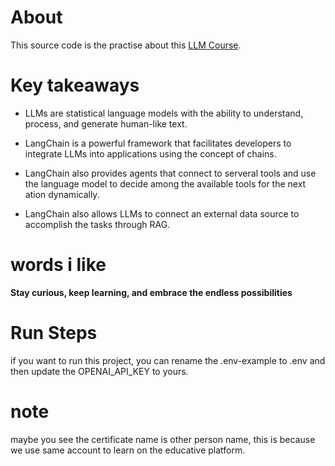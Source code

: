 # About
This source code is the practise about this [LLM Course](https://www.educative.io/courses/unleash-the-power-of-large-language-models-using-langchain).

# Key takeaways

- LLMs are statistical language models with the ability to understand, process, and generate human-like text.

- LangChain is a powerful framework that facilitates developers to integrate LLMs into applications using the concept of chains.

- LangChain also provides agents that connect to serveral tools and use the language model to decide among the available tools for the next ation dynamically.

- LangChain also allows LLMs to connect an external data source to accomplish the tasks through RAG.


# words i like 

**Stay curious, keep learning, and embrace the endless possibilities**

# Run Steps

if you want to run this project, you can rename the .env-example to .env 
and then update the OPENAI_API_KEY to yours.

# note

maybe you see the certificate name is other person name, this is because we use same account to learn on the educative platform.